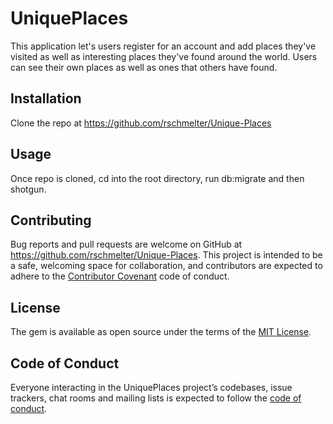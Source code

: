 # UniquePlaces

This application let's users register for an account and add places they've visited as well as interesting places they've found around the world. Users can see their own places as well as ones that others have found.
## Installation

Clone the repo at https://github.com/rschmelter/Unique-Places

## Usage

Once repo is cloned, cd into the root directory, run db:migrate and then shotgun.


## Contributing

Bug reports and pull requests are welcome on GitHub at https://github.com/rschmelter/Unique-Places. This project is intended to be a safe, welcoming space for collaboration, and contributors are expected to adhere to the [Contributor Covenant](http://contributor-covenant.org) code of conduct.

## License

The gem is available as open source under the terms of the [MIT License](https://opensource.org/licenses/MIT).

## Code of Conduct

Everyone interacting in the UniquePlaces project’s codebases, issue trackers, chat rooms and mailing lists is expected to follow the [code of conduct](https://github.com/'rschmelter'/recent_rental_listings/blob/master/CODE_OF_CONDUCT.md).
